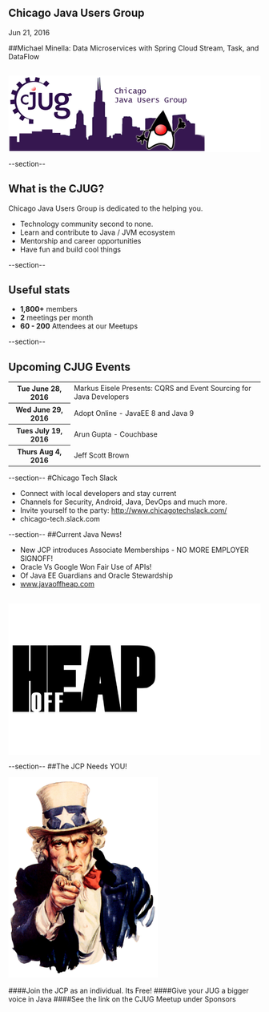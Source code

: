 ## Chicago Java Users Group

Jun 21, 2016


##Michael Minella: Data Microservices with Spring Cloud Stream, Task, and DataFlow
<div style="background-color: white; margin-top: 30px;">
	<img src="images/cjug.gif" style="border: none; box-shadow: none;"/>
</div>

--section--
## What is the CJUG?
Chicago Java Users Group is dedicated to the helping you.

* Technology community second to none.
* Learn and contribute to Java / JVM ecosystem
* Mentorship and career opportunities
* Have fun and build cool things

--section--

## Useful stats

* **1,800+** members
* **2** meetings per month
* **60 - 200** Attendees at our Meetups

--section--

## Upcoming CJUG Events

<table class="upcoming-events">
	<tr>
		<th>Tue June 28, 2016</th>
		<td>Markus Eisele Presents: CQRS and Event Sourcing for Java Developers</td>
	</tr>
	<tr>
		<th>Wed June 29, 2016</th>
		<td> Adopt Online - JavaEE 8 and Java 9</td>
	</tr>
	<tr>
		<th>Tues July 19, 2016</th>
		<td>Arun Gupta - Couchbase</td>
	</tr>
	<tr>
		<th>Thurs Aug 4, 2016</th>
		<td>Jeff Scott Brown</td>
	</tr>
</table>


--section--
#Chicago Tech Slack
* Connect with local developers and stay current
* Channels for Security, Android, Java, DevOps and much more.
* Invite yourself to the party: http://www.chicagotechslack.com/
* chicago-tech.slack.com


--section--
##Current Java News!
* New JCP introduces Associate Memberships - NO MORE EMPLOYER SIGNOFF!
* Oracle Vs Google Won Fair Use of APIs!
* Of Java EE Guardians and Oracle Stewardship
* www.javaoffheap.com

<div style="background-color: white; margin-top: 30px;">
	<img src="images/offheap.png" style="border: none; box-shadow: none;" width=300 height=300/>
</div>


--section--
##The JCP Needs YOU!

<img src="images/Uncle_Sam.jpg" style="height:400px"/>

####Join the JCP as an individual.  Its Free!
####Give your JUG a bigger voice in Java
####See the link on the CJUG Meetup under Sponsors


